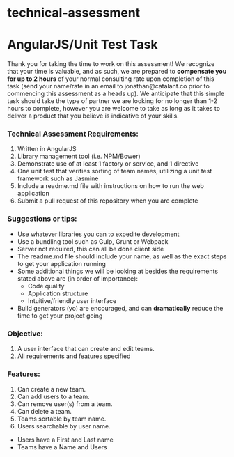 # technical-assessment

<h1>AngularJS/Unit Test Task</h1>

<p>Thank you for taking the time to work on this assessment! We recognize that your time is valuable, and as such, we are prepared to <strong>compensate you for up to 2 hours</strong> of your normal consulting rate upon completion of this task (send your name/rate in an email to jonathan@catalant.co prior to commencing this assessment as a heads up). We anticipate that this simple task should take the type of partner we are looking for no longer than 1-2 hours to complete, however you are welcome to take as long as it takes to deliver a product that you believe is indicative of your skills.</p>

<h3>Technical Assessment Requirements:</h3>
<ol>
  <li>Written in AngularJS</li>
  <li>Library management tool (i.e. NPM/Bower)</li>
  <li>Demonstrate use of at least 1 factory or service, and 1 directive</li>
  <li>One unit test that verifies sorting of team names, utilizing a unit test framework such as Jasmine</li>
  <li>Include a readme.md file with instructions on how to run the web application</li>
  <li>Submit a pull request of this repository when you are complete</li>
</ol>

<h3>Suggestions or tips:</h3>
<ul>
  <li>Use whatever libraries you can to expedite development</li>
  <li>Use a bundling tool such as Gulp, Grunt or Webpack</li>
  <li>Server not required, this can all be done client side</li>
  <li>The readme.md file should include your name, as well as the exact steps to get your application running</li>
  <li>Some additional things we will be looking at besides the requirements stated above are (in order of importance): 
    <ul>
      <li>Code quality</li>
      <li>Application structure</li>
      <li>Intuitive/friendly user interface
    </ul>
  </li>
  <li>Build generators (yo) are encouraged, and can <b>dramatically</b> reduce the time to get your project going</li>
</ul>

<h3>Objective:</h3>
<ol>
  <li>A user interface that can create and edit teams. </li>
  <li>All requirements and features specified</li>
</ol>

<h3>Features:</h3>
<ol>
  <li>Can create a new team.</li>
  <li>Can add users to a team.</li>
  <li>Can remove user(s) from a team.</li>
  <li>Can delete a team.</li>
  <li>Teams sortable by team name.</li>
  <li>Users searchable by user name.</li>
</ol>

<ul>
  <li>Users have a First and Last name</li>
  <li>Teams have a Name and Users</li>
</ul>
